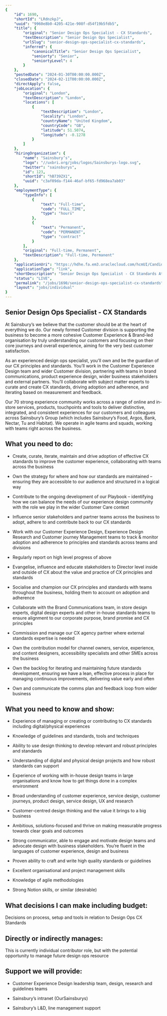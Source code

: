 ```yaml
---
{
	"id": 1690,
	"shortId": "LRdnzkpJ",
	"uuid": "9960e8b0-4205-421e-908f-d54f19b5fdb5",
	"title": {
		"original": "Senior Design Ops Specialist - CX Standards",
		"textDescription": "Senior Design Ops Specialist",
		"urlSlug": "senior-design-ops-specialist-cx-standards",
		"inferred": {
			"canonicalTitle": "Senior Design Ops Specialist",
			"seniorty": "Senior",
			"seniortyLevel": 4
		}
	},
	"postedDate": "2024-01-30T00:00:00.000Z",
	"closedDate": "2024-02-11T00:00:00.000Z",
	"directApply": false,
	"jobLocation": {
		"original": "London",
		"textDescription": "London",
		"locations": [
			{
				"textDescription": "London",
				"locality": "London",
				"countryName": "United Kingdom",
				"countryCode": "GB",
				"latitude": 51.5074,
				"longitude": -0.1278
			}
		]
	},
	"hiringOrganization": {
		"name": "Sainsbury’s",
		"logo": "//uxbri.org/jobs/logos/Sainsburys-logo.svg",
		"twitter": "sainsburys",
		"id": 123,
		"shortId": "hB739ZX1",
		"uuid": "c3af09da-f144-46af-bf65-fd968ea7ab03"
	},
	"employmentType": {
		"typeInfo": [
			{
				"text": "Full-time",
				"code": "FULL_TIME",
				"type": "hours"
			},
			{
				"text": "Permanent",
				"code": "PERMANENT",
				"type": "contract"
			}
		],
		"original": "Full-time, Permanent",
		"textDescription": "Full-time, Permanent"
	},
	"applicationUri": "https://hdhe.fa.em3.oraclecloud.com/hcmUI/CandidateExperience/en/sites/CX/job/218764/apply/email",
	"applicationType": "link",
	"shortDescription": "Senior Design Ops Specialist - CX Standards At Sainsbury’s’ we believe that the customer should be at the heart of everything we do. Our newly formed Customer division is supporting the business to",
	"status": "LIVE",
	"permalink": "/jobs/1690/senior-design-ops-specialist-cx-standards",
	"layout": "jobs/individual"
}
---
```

<h2>Senior Design Ops Specialist - CX Standards</h2><p>At Sainsbury’s we believe that the customer should be at the heart of everything we do. Our newly formed Customer division is supporting the business to become a more cohesive Customer Experience &amp; Brand-led organisation by truly understanding our customers and focusing on their core journeys and overall experience, aiming for the very best customer satisfaction.</p><p>As an experienced design ops specialist, you’ll own and be the guardian of our CX principles and standards. You’ll work in the Customer Experience Design team and wider Customer division, partnering with teams in brand communications, product experience design, wider business stakeholders and external partners. You’ll collaborate with subject matter experts to curate and create CX standards, driving adoption and adherence, and iterating based on measurement and feedback.</p><p>Our 70 strong experience community works across a range of online and in-store services, products, touchpoints and tools to deliver distinctive, integrated, and consistent experiences for our customers and colleagues across Sainsbury’s Group (which includes Sainsbury’s Food, Argos, Bank, Nectar, Tu and Habitat). We operate in agile teams and squads, working with teams right across the business.</p><h2>What you need to do:</h2><ul><li><p>Create, curate, iterate, maintain and drive adoption of effective CX standards to improve the customer experience, collaborating with teams across the business</p></li><li><p>Own the strategy for where and how our standards are maintained – ensuring they are accessible to our audience and structured in a logical way</p></li><li><p>Contribute to the ongoing development of our Playbook – identifying how we can balance the needs of our experience design community with the role we play in the wider Customer Care context</p></li><li><p>Influence senior stakeholders and partner teams across the business to adopt, adhere to and contribute back to our CX standards</p></li><li><p>Work with our Customer Experience Design, Experience Design Research and Customer journey Management teams to track &amp; monitor adoption and adherence to principles and standards across teams and divisions</p></li><li><p>Regularly report on high level progress of above</p></li><li><p>Evangelise, influence and educate stakeholders to Director level inside and outside of CX about the value and practice of CX principles and standards</p></li><li><p>Socialise and champion our CX principles and standards with teams throughout the business, holding them to account on adoption and adherence</p></li><li><p>Collaborate with the Brand Communications team, in store design experts, digital design experts and other in-house standards teams to ensure alignment to our corporate purpose, brand promise and CX principles</p></li><li><p>Commission and manage our CX agency partner where external standards expertise is needed</p></li><li><p>Own the contribution model for channel owners, service, experience, and content designers, accessibility specialists and other SMEs across the business</p></li><li><p>Own the backlog for iterating and maintaining future standards development, ensuring we have a lean, effective process in place for managing continuous improvements, delivering value early and often</p></li><li><p>Own and communicate the comms plan and feedback loop from wider business</p></li></ul><h2>What you need to know and show:</h2><ul><li><p>Experience of managing or creating or contributing to CX standards including digital/physical experiences</p></li><li><p>Knowledge of guidelines and standards, tools and techniques</p></li><li><p>Ability to use design thinking to develop relevant and robust principles and standards</p></li><li><p>Understanding of digital and physical design projects and how robust standards can support</p></li><li><p>Experience of working with in-house design teams in large organisations and know how to get things done in a complex environment</p></li><li><p>Broad understanding of customer experience, service design, customer journeys, product design, service design, UX and research</p></li><li><p>Customer-centred design thinking and the value it brings to a big business</p></li><li><p>Ambitious, solutions-focused and thrive on making measurable progress towards clear goals and outcomes</p></li><li><p>Strong communicator, able to engage and motivate design teams and advocate design with business stakeholders. You’re fluent in the languages of customer experience, design and business</p></li><li><p>Proven ability to craft and write high quality standards or guidelines</p></li><li><p>Excellent organisational and project management skills</p></li><li><p>Knowledge of agile methodologies</p></li><li><p>Strong Notion skills, or similar (desirable)</p></li></ul><h2>What decisions I can make including budget:</h2><p>Decisions on process, setup and tools in relation to Design Ops CX Standards</p><h2>Directly or indirectly manages:</h2><p>This is currently individual contributor role, but with the potential opportunity to manage future design ops resource</p><h2>Support we will provide:</h2><ul><li><p>Customer Experience Design leadership team, design, research and guidelines teams</p></li><li><p>Sainsbury’s intranet (OurSainsburys)</p></li><li><p>Sainsbury’s L&amp;D, line management support</p></li></ul>
